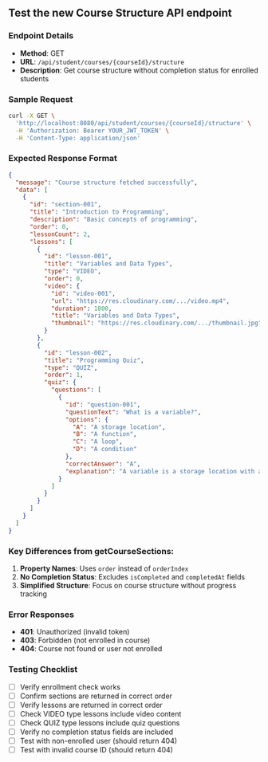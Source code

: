 ## Test the new Course Structure API endpoint

### Endpoint Details

- **Method**: GET
- **URL**: `/api/student/courses/{courseId}/structure`
- **Description**: Get course structure without completion status for enrolled students

### Sample Request

```bash
curl -X GET \
  'http://localhost:8080/api/student/courses/{courseId}/structure' \
  -H 'Authorization: Bearer YOUR_JWT_TOKEN' \
  -H 'Content-Type: application/json'
```

### Expected Response Format

```json
{
  "message": "Course structure fetched successfully",
  "data": [
    {
      "id": "section-001",
      "title": "Introduction to Programming",
      "description": "Basic concepts of programming",
      "order": 0,
      "lessonCount": 2,
      "lessons": [
        {
          "id": "lesson-001",
          "title": "Variables and Data Types",
          "type": "VIDEO",
          "order": 0,
          "video": {
            "id": "video-001",
            "url": "https://res.cloudinary.com/.../video.mp4",
            "duration": 1800,
            "title": "Variables and Data Types",
            "thumbnail": "https://res.cloudinary.com/.../thumbnail.jpg"
          }
        },
        {
          "id": "lesson-002",
          "title": "Programming Quiz",
          "type": "QUIZ",
          "order": 1,
          "quiz": {
            "questions": [
              {
                "id": "question-001",
                "questionText": "What is a variable?",
                "options": {
                  "A": "A storage location",
                  "B": "A function",
                  "C": "A loop",
                  "D": "A condition"
                },
                "correctAnswer": "A",
                "explanation": "A variable is a storage location with an associated name."
              }
            ]
          }
        }
      ]
    }
  ]
}
```

### Key Differences from getCourseSections:

1. **Property Names**: Uses `order` instead of `orderIndex`
2. **No Completion Status**: Excludes `isCompleted` and `completedAt` fields
3. **Simplified Structure**: Focus on course structure without progress tracking

### Error Responses

- **401**: Unauthorized (invalid token)
- **403**: Forbidden (not enrolled in course)
- **404**: Course not found or user not enrolled

### Testing Checklist

- [ ] Verify enrollment check works
- [ ] Confirm sections are returned in correct order
- [ ] Verify lessons are returned in correct order
- [ ] Check VIDEO type lessons include video content
- [ ] Check QUIZ type lessons include quiz questions
- [ ] Verify no completion status fields are included
- [ ] Test with non-enrolled user (should return 404)
- [ ] Test with invalid course ID (should return 404)
